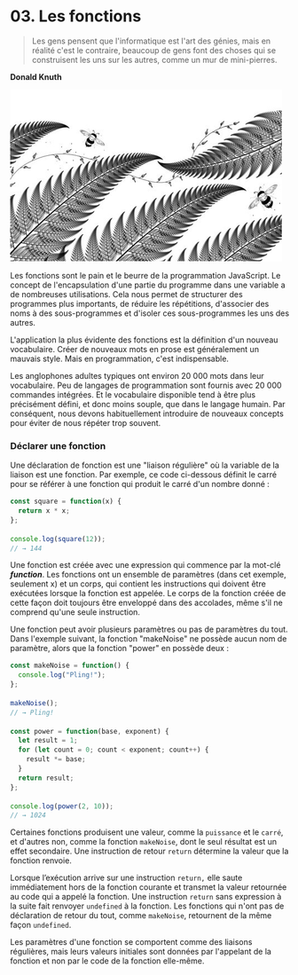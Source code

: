 # 03. Les fonctions

> Les gens pensent que l'informatique est l'art des génies, mais en réalité c'est le contraire, beaucoup de gens font des choses qui se construisent les uns sur les autres, comme un mur de mini-pierres.

**Donald Knuth**

![](.gitbook/assets/chapter_picture_3.jpg)

Les fonctions sont le pain et le beurre de la programmation JavaScript. Le concept de l'encapsulation d'une partie du programme dans une variable a de nombreuses utilisations. Cela nous permet de structurer des programmes plus importants, de réduire les répétitions, d'associer des noms à des sous-programmes et d'isoler ces sous-programmes les uns des autres.

L'application la plus évidente des fonctions est la définition d'un nouveau vocabulaire. Créer de nouveaux mots en prose est généralement un mauvais style. Mais en programmation, c'est indispensable.

Les anglophones adultes typiques ont environ 20 000 mots dans leur vocabulaire. Peu de langages de programmation sont fournis avec 20 000 commandes intégrées. Et le vocabulaire disponible tend à être plus précisément défini, et donc moins souple, que dans le langage humain. Par conséquent, nous devons habituellement introduire de nouveaux concepts pour éviter de nous répéter trop souvent.

### Déclarer une fonction

Une déclaration de fonction est une "liaison régulière" où la variable de la liaison est une fonction. Par exemple, ce code ci-dessous définit le carré pour se référer à une fonction qui produit le carré d'un nombre donné  :

<!-- js-console -->
```javascript
const square = function(x) {
  return x * x;
};

console.log(square(12));
// → 144
```

Une fonction est créée avec une expression qui commence par la mot-clé _**function**_. Les fonctions ont un ensemble de paramètres \(dans cet exemple, seulement x\) et un corps, qui contient les instructions qui doivent être exécutées lorsque la fonction est appelée. Le corps de la fonction créée de cette façon doit toujours être enveloppé dans des accolades, même s'il ne comprend qu'une seule instruction.

Une fonction peut avoir plusieurs paramètres ou pas de paramètres du tout. Dans l'exemple suivant, la fonction "makeNoise" ne possède aucun nom de paramètre, alors que la fonction "power" en possède deux :

<!-- js-console -->
```javascript
const makeNoise = function() {
  console.log("Pling!");
};

makeNoise();
// → Pling!

const power = function(base, exponent) {
  let result = 1;
  for (let count = 0; count < exponent; count++) {
    result *= base;
  }
  return result;
};

console.log(power(2, 10));
// → 1024
```

Certaines fonctions produisent une valeur, comme la `puissance` et le `carré`, et d'autres non, comme la fonction `makeNoise`, dont le seul résultat est un effet secondaire. Une instruction de retour `return` détermine la valeur que la fonction renvoie. 

Lorsque l’exécution arrive sur une instruction `return,` elle saute immédiatement hors de la fonction courante et transmet la valeur retournée au code qui a appelé la fonction. Une instruction `return` sans expression à la suite fait renvoyer `undefined` à la fonction. Les fonctions qui n'ont pas de déclaration de retour du tout, comme `makeNoise`, retournent de la même façon `undefined`.

Les paramètres d'une fonction se comportent comme des liaisons régulières, mais leurs valeurs initiales sont données par l'appelant de la fonction et non par le code de la fonction elle-même.

